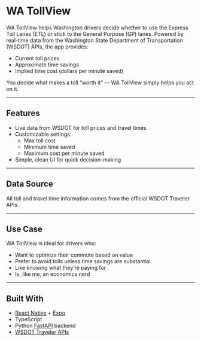 # WA TollView

WA TollView helps Washington drivers decide whether to use the Express Toll Lanes (ETL) or stick to the General Purpose (GP) lanes. Powered by real-time data from the Washington State Department of Transportation (WSDOT) APIs, the app provides:

- Current toll prices
- Approximate time savings
- Implied time cost (dollars per minute saved)

You decide what makes a toll “worth it” — WA TollView simply helps you act on it.

---

## Features

- Live data from WSDOT for toll prices and travel times
- Customizable settings:
  - Max toll cost
  - Minimum time saved
  - Maximum cost per minute saved
- Simple, clean UI for quick decision-making

---

## Data Source

All toll and travel time information comes from the official WSDOT Traveler APIs.

---

## Use Case

WA TollView is ideal for drivers who:
- Want to optimize their commute based on value
- Prefer to avoid tolls unless time savings are substantial
- Like knowing what they’re paying for
- Is, like me, an economics nerd

---

## Built With

- [React Native](https://reactnative.dev/) + [Expo](https://expo.dev/)
- TypeScript
- Python [FastAPI](https://fastapi.tiangolo.com/) backend
- [WSDOT Traveler APIs](https://wsdot.wa.gov/traffic/api/)

